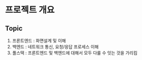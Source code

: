 # 프로젝트 개요
## Topic
1. 프론트엔드 : 화면설계 및 이해
2. 백엔드 : 네트워크 통신, 요청/응답 프로세스 이해
3. 풀스택 : 프론트엔드 및 백엔드에 대해서 모두 다룰 수 잇는 것을 가리킴
